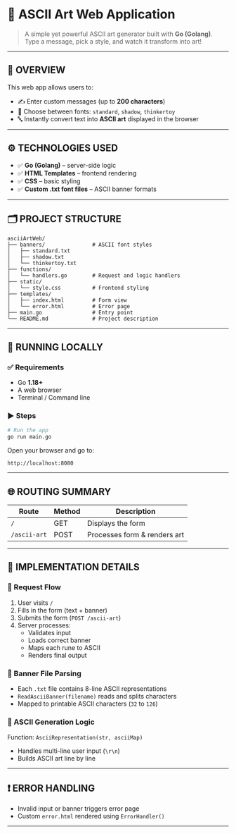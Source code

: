 # 🎨 ASCII Art Web Application

> A simple yet powerful ASCII art generator built with **Go (Golang)**.  
> Type a message, pick a style, and watch it transform into art!

---

## 📝 OVERVIEW

This web app allows users to:

- ✍️ Enter custom messages (up to **200 characters**)
- 🧾 Choose between fonts: `standard`, `shadow`, `thinkertoy`
- 🔤 Instantly convert text into **ASCII art** displayed in the browser

---

## ⚙️ TECHNOLOGIES USED

- ✅ **Go (Golang)** – server-side logic
- ✅ **HTML Templates** – frontend rendering
- ✅ **CSS** – basic styling
- ✅ **Custom .txt font files** – ASCII banner formats

---

## 🗂️ PROJECT STRUCTURE

```
asciiArtWeb/
├── banners/               # ASCII font styles
│   ├── standard.txt
│   ├── shadow.txt
│   └── thinkertoy.txt
├── functions/
│   └── handlers.go        # Request and logic handlers
├── static/
│   └── style.css          # Frontend styling
├── templates/
│   ├── index.html         # Form view
│   └── error.html         # Error page
├── main.go                # Entry point
└── README.md              # Project description
```

---

## 🚀 RUNNING LOCALLY

### ✅ Requirements

- Go **1.18+**
- A web browser
- Terminal / Command line

### ▶️ Steps

```bash
# Run the app
go run main.go
```

Open your browser and go to:

```
http://localhost:8080
```

---

## 🌐 ROUTING SUMMARY

| Route           | Method | Description                    |
|----------------|--------|--------------------------------|
| `/`             | GET    | Displays the form              |
| `/ascii-art`    | POST   | Processes form & renders art   |

---

## 🧠 IMPLEMENTATION DETAILS

### 🔁 Request Flow

1. User visits `/`
2. Fills in the form (text + banner)
3. Submits the form (`POST /ascii-art`)
4. Server processes:
   - Validates input
   - Loads correct banner
   - Maps each rune to ASCII
   - Renders final output

### 🧾 Banner File Parsing

- Each `.txt` file contains 8-line ASCII representations
- `ReadAsciiBanner(filename)` reads and splits characters
- Mapped to printable ASCII characters (`32` to `126`)

### 🔡 ASCII Generation Logic

Function: `AsciiRepresentation(str, asciiMap)`

- Handles multi-line user input (`\r\n`)
- Builds ASCII art line by line

---

## ❗ ERROR HANDLING

- Invalid input or banner triggers error page
- Custom `error.html` rendered using `ErrorHandler()`

---
